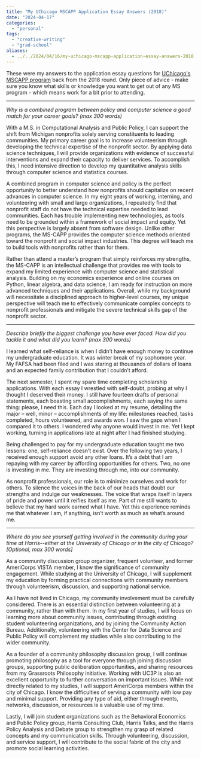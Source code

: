 ```yaml
---
title: "My UChicago MSCAPP Application Essay Answers (2018)"
date: "2024-04-17"
categories:
  - "personal"
tags:
  - "creative-writing"
  - "grad-school"
aliases:
  - ../../2024/04/16/my-uchicago-mscapp-application-essay-answers-2018
---
```


These were my answers to the application essay questions for [UChicago's MSCAPP program](https://capp.uchicago.edu/) back from the 2018 round. Only piece of advice - make sure you know what skills or knowledge you want to get out of any MS program - which means work for a bit prior to attending.

---

_Why is a combined program between policy and computer science a good match for your career goals? (max 300 words)_

With a M.S. in Computational Analysis and Public Policy, I can support the shift from Michigan nonprofits solely serving constituents to leading communities. My primary career goal is to increase volunteerism through developing the technical expertise of the nonprofit sector. By applying data science techniques, I will provide organizations with evidence of successful interventions and expand their capacity to deliver services. To accomplish this, I need intensive direction to develop my quantitative analysis skills through computer science and statistics courses.

A combined program in computer science and policy is the perfect opportunity to better understand how nonprofits should capitalize on recent advances in computer science. In my eight years of working, interning, and volunteering with small and large organizations, I repeatedly find that nonprofit staff do not have the technical expertise needed to lead communities. Each has trouble implementing new technologies, as tools need to be grounded within a framework of social impact and equity. Yet this perspective is largely absent from software design. Unlike other programs, the MS-CAPP provides the computer science methods oriented toward the nonprofit and social impact industries. This degree will teach me to build tools with nonprofits rather than for them.

Rather than attend a master’s program that simply reinforces my strengths, the MS-CAPP is an intellectual challenge that provides me with tools to expand my limited experience with computer science and statistical analysis. Building on my economics experience and online courses on Python, linear algebra, and data science, I am ready for instruction on more advanced techniques and their applications. Overall, while my background will necessitate a disciplined approach to higher-level courses, my unique perspective will teach me to effectively communicate complex concepts to nonprofit professionals and mitigate the severe technical skills gap of the nonprofit sector.

---

_Describe briefly the biggest challenge you have ever faced. How did you tackle it and what did you learn? (max 300 words)_

I learned what self-reliance is when I didn’t have enough money to continue my undergraduate education. It was winter break of my sophomore year. My FAFSA had been filed and I was staring at thousands of dollars of loans and an expected family contribution that I couldn’t afford.

The next semester, I spent my spare time completing scholarship applications. With each essay I wrestled with self-doubt, probing at why I thought I deserved their money. I still have fourteen drafts of personal statements, each boasting small accomplishments, each saying the same thing: please, I need this. Each day I looked at my resume, detailing the major – well, minor – accomplishments of my life: milestones reached, tasks completed, hours volunteered, and awards won. I saw the gaps when I compared it to others. I wondered why anyone would invest in me. Yet I kept working, turning in applications late at night after I had finished studying.

Being challenged to pay for my undergraduate education taught me two lessons: one, self-reliance doesn’t exist. Over the following two years, I received enough support avoid any other loans. It’s a debt that I am repaying with my career by affording opportunities for others. Two, no one is investing in me. They are investing through me, into our community.

As nonprofit professionals, our role is to minimize ourselves and work for others. To silence the voices in the back of our heads that doubt our strengths and indulge our weaknesses. The voice that wraps itself in layers of pride and power until it reifies itself as me. Part of me still wants to believe that my hard work earned what I have. Yet this experience reminds me that whatever I am, if anything, isn’t worth as much as what’s around me.

---

_Where do you see yourself getting involved in the community during your time at Harris--either at the University of Chicago or in the city of Chicago? \[Optional, max 300 words\]_

As a community discussion group organizer, frequent volunteer, and former AmeriCorps VISTA member, I know the significance of community engagement. While studying at the University of Chicago, I will supplement my education by forming practical connections with community members through volunteerism, discussion, and supporting national service.

As I have not lived in Chicago, my community involvement must be carefully considered. There is an essential distinction between volunteering at a community, rather than with them. In my first year of studies, I will focus on learning more about community issues, contributing through existing student volunteering organizations, and by joining the Community Action Bureau. Additionally, volunteering with the Center for Data Science and Public Policy will complement my studies while also contributing to the wider community.

As a founder of a community philosophy discussion group, I will continue promoting philosophy as a tool for everyone through joining discussion groups, supporting public deliberation opportunities, and sharing resources from my Grassroots Philosophy initiative. Working with UC3P is also an excellent opportunity to further conversation on important issues. While not directly related to my studies, I will support AmeriCorps members within the city of Chicago. I know the difficulties of serving a community with low pay and minimal support. Providing any type of aid, either through events, networks, discussion, or resources is a valuable use of my time.

Lastly, I will join student organizations such as the Behavioral Economics and Public Policy group, Harris Consulting Club, Harris Talks, and the Harris Policy Analysis and Debate group to strengthen my grasp of related concepts and my communication skills. Through volunteering, discussion, and service support, I will contribute to the social fabric of the city and promote social learning activities.
